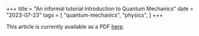 +++
title = "An informal tutorial introduction to Quantum Mechanics"
date = "2023-07-23"
tags = [
    "quantum-mechanics",
    "physics",
]
+++

This article is currently available as a PDF [here](../101.pdf).
